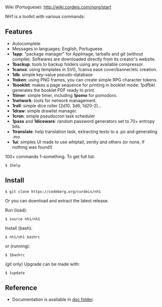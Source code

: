 
Wiki (Portuguese): http://wiki.cordeis.com/norg/start

NH1 is a toolkit with various commands:

## Features

 * Autocomplete
 * Messages in languages: English, Portuguese.
 * **1app**: "package manager" for AppImage, tarballs and git (without compile). Softwares are downloaded directly from its creator's website.
 * **1backup**: tools to backup folders using any available compressor.
 * **1canva**: using templates in SVG, 1canva ease cover/banner/etc creation.
 * **1db**: simple key-value pseudo-database
 * **1token**: using PNG frames, you can create simple RPG character tokens.
 * **1booklet**: makes a page sequence for printing in booklet mode. 1pdfbkl generates the booklet PDF ready to print.
 * **1timer**: simple timer, including **1pomo** for pomodoro.
 * **1network**: tools for network management.
 * **1roll**: simple dice roller (2d10, 3d6, 1d20-2)...
 * **1draw**: simple drawlist manager.
 * **1cron**: simple pseudocron task scheduler
 * **1pass** and **1diceware**: random password generators set to 70+ entropy bits.
 * **1translate**: help translation task, extracting texto to a .po and generating .mo
 * **1ui**: simples UI made to use whiptail, zenity and others (or none, if nothing was found!)

100+ commands 1-something. To get full list:

```
$ 1help
```

## Install

```
$ git clone https://codeberg.org/cordeis/nh1
```

Or you can download and extract the latest release.

Run (load):

```
$ source nh1/nh1
```

Install (bash):

```
$ nh1/nh1 bashrc
```

or (running):

```
$ 1bashrc
```

(git only) Upgrade can be made with:

```
$ 1update
```

## Reference

* Documentation is available in [doc folder](doc/).
